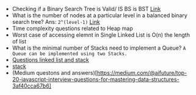 - Checking if a Binary Search Tree is Valid/ IS BS is BST
  [Link](https://stackoverflow.com/questions/34044902/checking-if-a-binary-search-tree-is-valid-javascript)
- What is the number of nodes at a particular level in a balanced binary
  search tree? Ans: `2^(level-1)`
  [Link](<https://stackoverflow.com/questions/52454624/what-is-the-number-of-nodes-at-a-particular-level-in-a-balanced-binary-search-tr#:~:text=A%20balanced%20binary%20tree%20starts,%5E(level%2D1)%20.>)
- Time complexity questions related to Heap map
- Worst case of accessing elemnt in Single Linked List is O(n) the length
  of list
- What is the minimal number of Stacks need to implement a Queue?
  `A Queue can be implemented using two Stacks.`
- [Questions linked list and stack](image.png)
- [stack](https://www.hackerrank.com/challenges/one-month-preparation-kit-equal-stacks/problem?isFullScreen=true&h_l=interview&playlist_slugs%5B%5D=preparation-kits&playlist_slugs%5B%5D=one-month-preparation-kit&playlist_slugs%5B%5D=one-month-week-four)
- (Medium questons and answers)[https://medium.com/@aifuture/top-20-javascript-interview-questions-for-mastering-data-structures-3af40cca67b6]